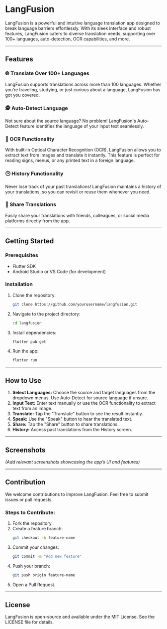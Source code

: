 # LangFusion

LangFusion is a powerful and intuitive language translation app designed to break language barriers effortlessly. With its sleek interface and robust features, LangFusion caters to diverse translation needs, supporting over 100+ languages, auto-detection, OCR capabilities, and more.

---

## Features

### 🌐 Translate Over 100+ Languages
LangFusion supports translations across more than 100 languages. Whether you’re traveling, studying, or just curious about a language, LangFusion has got you covered.

### 🕵️ Auto-Detect Language
Not sure about the source language? No problem! LangFusion's Auto-Detect feature identifies the language of your input text seamlessly.

### 📸 OCR Functionality
With built-in Optical Character Recognition (OCR), LangFusion allows you to extract text from images and translate it instantly. This feature is perfect for reading signs, menus, or any printed text in a foreign language.

### 🕒 History Functionality
Never lose track of your past translations! LangFusion maintains a history of your translations, so you can revisit or reuse them whenever you need.

### 🔗 Share Translations
Easily share your translations with friends, colleagues, or social media platforms directly from the app.

---

## Getting Started

### Prerequisites
- Flutter SDK
- Android Studio or VS Code (for development)

### Installation
1. Clone the repository:
   ```bash
   git clone https://github.com/yourusername/langfusion.git
   ```
2. Navigate to the project directory:
   ```bash
   cd langfusion
   ```
3. Install dependencies:
   ```bash
   flutter pub get
   ```
4. Run the app:
   ```bash
   flutter run
   ```

---

## How to Use
1. **Select Languages:** Choose the source and target languages from the dropdown menus. Use Auto-Detect for source language if unsure.
2. **Input Text:** Enter text manually or use the OCR functionality to extract text from an image.
3. **Translate:** Tap the "Translate" button to see the result instantly.
4. **Speak:** Use the "Speak" button to hear the translated text.
5. **Share:** Tap the "Share" button to share translations.
6. **History:** Access past translations from the History screen.

---

## Screenshots
*(Add relevant screenshots showcasing the app’s UI and features)*

---

## Contribution
We welcome contributions to improve LangFusion. Feel free to submit issues or pull requests.

### Steps to Contribute:
1. Fork the repository.
2. Create a feature branch:
   ```bash
   git checkout -b feature-name
   ```
3. Commit your changes:
   ```bash
   git commit -m "Add new feature"
   ```
4. Push your branch:
   ```bash
   git push origin feature-name
   ```
5. Open a Pull Request.

---

## License
LangFusion is open-source and available under the MIT License. See the LICENSE file for details.

